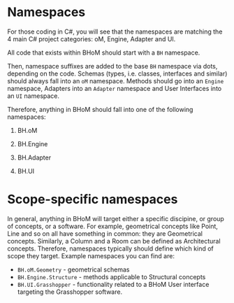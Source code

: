 # Namespaces 

For those coding in C#, you will see that the namespaces are matching the 4 main C# project categories: oM, Engine, Adapter and UI. 

All code that exists within BHoM should start with a `BH` namespace.

Then, namespace suffixes are added to the base `BH` namespace via dots, depending on the code. Schemas (types, i.e. classes, interfaces and similar) should always fall into an `oM` namespace. Methods should go into an `Engine` namespace, Adapters into an `Adapter` namespace and User Interfaces into an `UI` namespace. 

Therefore, anything in BHoM should fall into one of the following namespaces:

1. BH.oM

2. BH.Engine

3. BH.Adapter

4. BH.UI

# Scope-specific namespaces

In general, anything in BHoM will target either a specific discipine, or group of concepts, or a software. For example, geometrical concepts like Point, Line and so on all have something in common: they are Geometrical concepts. Similarly, a Column and a Room can be defined as Architectural concepts. Therefore, namespaces typically should define which kind of scope they target. Example namespaces you can find are:
- `BH.oM.Geometry` - geometrical schemas
- `BH.Engine.Structure` - methods applicable to Structural concepts
- `BH.UI.Grasshopper` - functionality related to a BHoM User interface targeting the Grasshopper software.